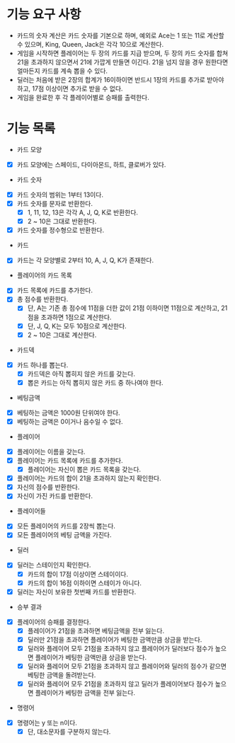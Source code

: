 # 기능 요구 사항
- 카드의 숫자 계산은 카드 숫자를 기본으로 하며, 예외로 Ace는 1 또는 11로 계산할 수 있으며, King, Queen, Jack은 각각 10으로 계산한다.
- 게임을 시작하면 플레이어는 두 장의 카드를 지급 받으며, 두 장의 카드 숫자를 합쳐 21을 초과하지 않으면서 21에 가깝게 만들면 이긴다. 21을 넘지 않을 경우 원한다면 얼마든지 카드를 계속 뽑을 수 있다.
- 딜러는 처음에 받은 2장의 합계가 16이하이면 반드시 1장의 카드를 추가로 받아야 하고, 17점 이상이면 추가로 받을 수 없다.
- 게임을 완료한 후 각 플레이어별로 승패를 출력한다.

# 기능 목록
- 카드 모양
- [x] 카드 모양에는 스페이드, 다이아몬드, 하트, 클로버가 있다.

- 카드 숫자
- [x] 카드 숫자의 범위는 1부터 13이다.
- [x] 카드 숫자를 문자로 반환한다.
  - [x] 1, 11, 12, 13은 각각 A, J, Q, K로 반환한다.
  - [x] 2 ~ 10은 그대로 반환한다.
- [x] 카드 숫자를 정수형으로 반환한다.

- 카드
- [x] 카드는 각 모양별로 2부터 10, A, J, Q, K가 존재한다.

- 플레이어의 카드 목록
- [x] 카드 목록에 카드를 추가한다.
- [x] 총 점수를 반환한다.
  - [x] 단, A는 기존 총 점수에 11점을 더한 값이 21점 이하이면 11점으로 계산하고, 21점을 초과하면 1점으로 계산한다.
  - [x] 단, J, Q, K는 모두 10점으로 계산한다.
  - [x] 2 ~ 10은 그대로 계산한다.

- 카드덱
- [x] 카드 하나를 뽑는다.
  - [x] 카드덱은 아직 뽑히지 않은 카드를 갖는다.
  - [x] 뽑은 카드는 아직 뽑히지 않은 카드 중 하나여야 한다.

- 베팅금액
- [x] 베팅하는 금액은 1000원 단위여야 한다.
- [x] 베팅하는 금액은 0이거나 음수일 수 없다.

- 플레이어
- [x] 플레이어는 이름을 갖는다.
- [x] 플레이어는 카드 목록에 카드를 추가한다.
  - [x] 플레이어는 자신이 뽑은 카드 목록을 갖는다.
- [x] 플레이어는 카드의 합이 21을 초과하지 않는지 확인한다.
- [x] 자신의 점수를 반환한다.
- [x] 자신이 가진 카드를 반환한다.

- 플레이어들
- [x] 모든 플레이어의 카드를 2장씩 뽑는다.
- [x] 모든 플레이어의 베팅 금액을 가진다.

- 딜러
- [x] 딜러는 스테이인지 확인한다.
  - [x] 카드의 합이 17점 이상이면 스테이이다.
  - [x] 카드의 합이 16점 이하이면 스테이가 아니다.
- [x] 딜러는 자신이 보유한 첫번째 카드를 반환한다.

- 승부 결과
- [x] 플레이어의 승패를 결정한다.
  - [x] 플레이어가 21점을 초과하면 베팅금액을 전부 잃는다.
  - [x] 딜러만 21점을 초과하면 플레이어가 베팅한 금액만큼 상금을 받는다.
  - [x] 딜러와 플레이어 모두 21점을 초과하지 않고 플레이어가 딜러보다 점수가 높으면 플레이어가 베팅한 금액만큼 상금을 받는다.
  - [x] 딜러와 플레이어 모두 21점을 초과하지 않고 플레이어와 딜러의 점수가 같으면 베팅한 금액을 돌려받는다.
  - [x] 딜러와 플레이어 모두 21점을 초과하지 않고 딜러가 플레이어보다 점수가 높으면 플레이어가 베팅한 금액을 전부 잃는다.

- 명령어
- [x] 명령어는 y 또는 n이다.
  - [x] 단, 대소문자를 구분하지 않는다.
